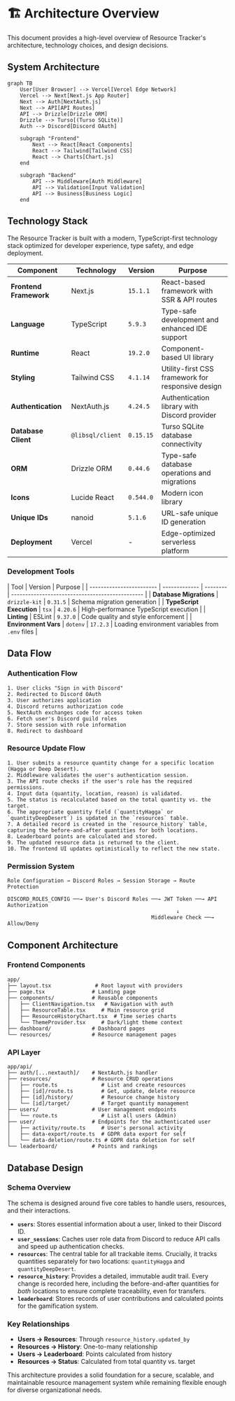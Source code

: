 # 🏗️ Architecture Overview

This document provides a high-level overview of Resource Tracker's architecture, technology choices, and design decisions.

## System Architecture

```mermaid
graph TB
    User[User Browser] --> Vercel[Vercel Edge Network]
    Vercel --> Next[Next.js App Router]
    Next --> Auth[NextAuth.js]
    Next --> API[API Routes]
    API --> Drizzle[Drizzle ORM]
    Drizzle --> Turso[(Turso SQLite)]
    Auth --> Discord[Discord OAuth]

    subgraph "Frontend"
        Next --> React[React Components]
        React --> Tailwind[Tailwind CSS]
        React --> Charts[Chart.js]
    end

    subgraph "Backend"
        API --> Middleware[Auth Middleware]
        API --> Validation[Input Validation]
        API --> Business[Business Logic]
    end
```

## Technology Stack

The Resource Tracker is built with a modern, TypeScript-first technology stack optimized for developer experience, type safety, and edge deployment.

| Component              | Technology       | Version   | Purpose                                           |
| ---------------------- | ---------------- | --------- | ------------------------------------------------- |
| **Frontend Framework** | Next.js          | `15.1.1`  | React-based framework with SSR & API routes       |
| **Language**           | TypeScript       | `5.9.3`   | Type-safe development and enhanced IDE support    |
| **Runtime**            | React            | `19.2.0`  | Component-based UI library                        |
| **Styling**            | Tailwind CSS     | `4.1.14`  | Utility-first CSS framework for responsive design |
| **Authentication**     | NextAuth.js      | `4.24.5`  | Authentication library with Discord provider      |
| **Database Client**    | `@libsql/client` | `0.15.15` | Turso SQLite database connectivity                |
| **ORM**                | Drizzle ORM      | `0.44.6`  | Type-safe database operations and migrations      |
| **Icons**              | Lucide React     | `0.544.0` | Modern icon library                               |
| **Unique IDs**         | nanoid           | `5.1.6`   | URL-safe unique ID generation                     |
| **Deployment**         | Vercel           | -         | Edge-optimized serverless platform                |

### Development Tools

| Tool                     | Version       | Purpose  |
| ------------------------ | ------------- | -------- | ----------------------------------------------- |
| **Database Migrations**  | `drizzle-kit` | `0.31.5` | Schema migration generation                     |
| **TypeScript Execution** | `tsx`         | `4.20.6` | High-performance TypeScript execution           |
| **Linting**              | ESLint        | `9.37.0` | Code quality and style enforcement              |
| **Environment Vars**     | `dotenv`      | `17.2.3` | Loading environment variables from `.env` files |

## Data Flow

### Authentication Flow

```
1. User clicks "Sign in with Discord"
2. Redirected to Discord OAuth
3. User authorizes application
4. Discord returns authorization code
5. NextAuth exchanges code for access token
6. Fetch user's Discord guild roles
7. Store session with role information
8. Redirect to dashboard
```

### Resource Update Flow

```
1. User submits a resource quantity change for a specific location (Hagga or Deep Desert).
2. Middleware validates the user's authentication session.
3. The API route checks if the user's role has the required permissions.
4. Input data (quantity, location, reason) is validated.
5. The status is recalculated based on the total quantity vs. the target.
6. The appropriate quantity field (`quantityHagga` or `quantityDeepDesert`) is updated in the `resources` table.
7. A detailed record is created in the `resource_history` table, capturing the before-and-after quantities for both locations.
8. Leaderboard points are calculated and stored.
9. The updated resource data is returned to the client.
10. The frontend UI updates optimistically to reflect the new state.
```

### Permission System

```
Role Configuration → Discord Roles → Session Storage → Route Protection

DISCORD_ROLES_CONFIG ──→ User's Discord Roles ──→ JWT Token ──→ API Authorization
                                                      ↓
                                              Middleware Check ──→ Allow/Deny
```

## Component Architecture

### Frontend Components

```
app/
├── layout.tsx              # Root layout with providers
├── page.tsx               # Landing page
├── components/            # Reusable components
│   ├── ClientNavigation.tsx   # Navigation with auth
│   ├── ResourceTable.tsx     # Main resource grid
│   ├── ResourceHistoryChart.tsx  # Time series charts
│   └── ThemeProvider.tsx     # Dark/light theme context
├── dashboard/             # Dashboard pages
└── resources/             # Resource management pages
```

### API Layer

```
app/api/
├── auth/[...nextauth]/    # NextAuth.js handler
├── resources/             # Resource CRUD operations
│   ├── route.ts              # List and create resources
│   ├── [id]/route.ts         # Get, update, delete resource
│   ├── [id]/history/         # Resource change history
│   └── [id]/target/          # Target quantity management
├── users/                 # User management endpoints
│   └── route.ts              # List all users (Admin)
├── user/                  # Endpoints for the authenticated user
│   ├── activity/route.ts     # User's personal activity
│   ├── data-export/route.ts  # GDPR data export for self
│   └── data-deletion/route.ts # GDPR data deletion for self
└── leaderboard/           # Points and rankings
```

## Database Design

### Schema Overview

The schema is designed around five core tables to handle users, resources, and their interactions.

- **`users`**: Stores essential information about a user, linked to their Discord ID.
- **`user_sessions`**: Caches user role data from Discord to reduce API calls and speed up authentication checks.
- **`resources`**: The central table for all trackable items. Crucially, it tracks quantities separately for two locations: `quantityHagga` and `quantityDeepDesert`.
- **`resource_history`**: Provides a detailed, immutable audit trail. Every change is recorded here, including the before-and-after quantities for _both_ locations to ensure complete traceability, even for transfers.
- **`leaderboard`**: Stores records of user contributions and calculated points for the gamification system.

### Key Relationships

- **Users → Resources**: Through `resource_history.updated_by`
- **Resources → History**: One-to-many relationship
- **Users → Leaderboard**: Points calculated from history
- **Resources → Status**: Calculated from total quantity vs. target

This architecture provides a solid foundation for a secure, scalable, and maintainable resource management system while remaining flexible enough for diverse organizational needs.
